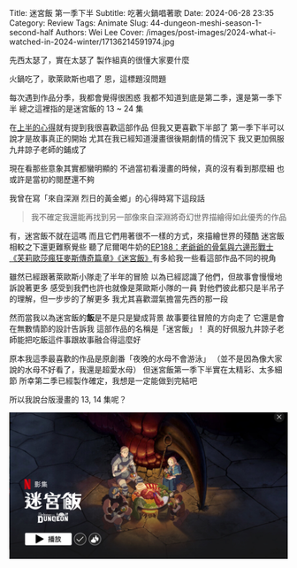 Title: 迷宮飯 第一季下半
Subtitle: 吃著火鍋唱著歌
Date: 2024-06-28 23:35
Category: Review
Tags: Animate
Slug: 44-dungeon-meshi-season-1-second-half
Authors: Wei Lee
Cover: /images/post-images/2024-what-i-watched-in-2024-winter/17136214591974.jpg

先西太瑟了，實在太瑟了
製作組真的很懂大家要什麼

<!--more-->

火鍋吃了，歌萊歐斯也唱了
恩，這標題沒問題

每次遇到作品分季，我都會覺得很困惑
我都不知道到底是第二季，還是第一季下半
總之這裡指的是迷宮飯的 13 ~ 24 集

在[上半的心得]({filename}/posts/review/2024/37-what-i-watched-in-2024-winter.md#_4)就有提到我很喜歡這部作品
但我又更喜歡下半部了
第一季下半可以說才是故事真正的開始
尤其在我已經知道漫畫很後期劇情的情況下
我又更加佩服九井諒子老師的鋪成了

現在看那些意象其實都蠻明顯的
不過當初看漫畫的時候，真的沒有看到那麼細
也或許是當初的閱歷還不夠

我曾在寫「來自深淵 烈日的黃金鄉」的心得時寫下這段話

> 我不確定我還能再找到另一部像來自深淵將奇幻世界描繪得如此優秀的作品

有，迷宮飯不就在這嗎
而且它們用著很不一樣的方式，來描繪世界的殘酷
迷宮飯相較之下還更難察覺些
聽了尼爾喝牛奶的[EP188：老爺爺的骨氣與六邊形戰士《芙莉歐莎瘋狂麥斯傳奇篇章》《迷宮飯》](https://open.firstory.me/story/clwr7pcyu03lf01uxexrz1vap/platforms)有多給我一些看這部作品不同的視角

雖然已經跟著萊歐斯小隊走了半年的冒險
以為已經認識了他們，但故事會慢慢地訴說著更多
感受到我們也許也就像是萊歐斯小隊的一員
對他們彼此都只是半吊子的理解，但一步步的了解更多
我尤其喜歡澀氣擔當先西的那一段

然而當我以為迷宮飯的**飯**是不是只是變成背景
故事要往冒險的方向走了
它還是會在無數情節的設計告訴我
這部作品的名稱是「迷宮飯」！
真的好佩服九井諒子老師能把吃飯這件事跟故事融合得這麼好

原本我這季最喜歡的作品是原創番「夜晚的水母不會游泳」
（並不是因為像大家說的水母不好看了，我還是超愛水母）
但迷宮飯第一季下半實在太精彩、太多細節
所幸第二季已經製作確定，我想是一定能做到完結吧

所以我說台版漫畫的 13, 14 集呢？

![dungeon](/images/post-images/2024-what-i-watched-in-2024-winter/17136214591974.jpg)
